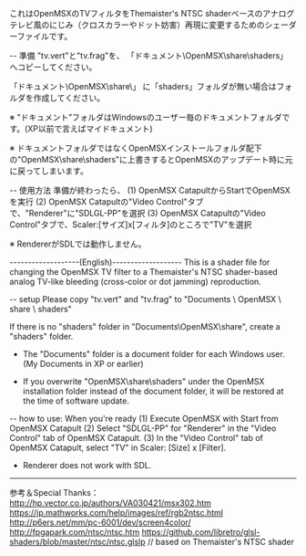 これはOpenMSXのTVフィルタをThemaister's NTSC shaderベースのアナログテレビ風のにじみ（クロスカラーやドット妨害）再現に変更するためのシェーダーファイルです。

-- 準備
"tv.vert"と"tv.frag"を、
「ドキュメント\OpenMSX\share\shaders」
へコピーしてください。

「ドキュメント\OpenMSX\share\」
に「shaders」フォルダが無い場合はフォルダを作成してください。

※ "ドキュメント”フォルダはWindowsのユーザー毎のドキュメントフォルダです。(XP以前で言えばマイドキュメント)

※ ドキュメントフォルダではなくOpenMSXインストールフォルダ配下の"OpenMSX\share\shaders"に上書きするとOpenMSXのアップデート時に元に戻ってしまいます。

-- 使用方法
準備が終わったら、
(1) OpenMSX CatapultからStartでOpenMSXを実行
(2) OpenMSX Catapultの"Video Control"タブで、"Renderer"に"SDLGL-PP"を選択
(3) OpenMSX Catapultの"Video Control"タブで、Scaler:[サイズ]x[フィルタ]のところで"TV"を選択

※ RendererがSDLでは動作しません。

-------------------(English)-------------------
This is a shader file for changing the OpenMSX TV filter to a Themaister's NTSC shader-based analog TV-like bleeding (cross-color or dot jamming) reproduction.

-- setup
Please copy "tv.vert" and "tv.frag" to
"Documents \ OpenMSX \ share \ shaders"

If there is no "shaders" folder in "Documents\OpenMSX\share\", create a "shaders" folder.

* The "Documents" folder is a document folder for each Windows user. (My Documents in XP or earlier) 

* If you overwrite "OpenMSX\share\shaders" under the OpenMSX installation folder instead of the document folder, it will be restored at the time of software update. 

-- how to use:
When you're ready
(1) Execute OpenMSX with Start from OpenMSX Catapult
(2) Select "SDLGL-PP" for "Renderer" in the "Video Control" tab of OpenMSX Catapult.
(3) In the "Video Control" tab of OpenMSX Catapult, select "TV" in Scaler: [Size] x [Filter].

* Renderer does not work with SDL.
-----------------------------------------------

参考＆Special Thanks：
http://hp.vector.co.jp/authors/VA030421/msx302.htm
https://jp.mathworks.com/help/images/ref/rgb2ntsc.html
http://p6ers.net/mm/pc-6001/dev/screen4color/
http://fpgapark.com/ntsc/ntsc.htm
https://github.com/libretro/glsl-shaders/blob/master/ntsc/ntsc.glslp
// based on Themaister's NTSC shader


